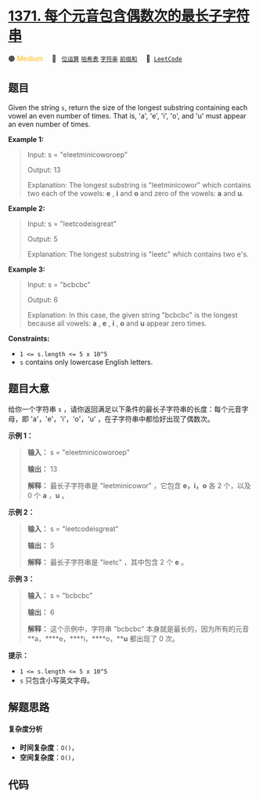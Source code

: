 # [1371. 每个元音包含偶数次的最长子字符串](https://leetcode.com/problems/find-the-longest-substring-containing-vowels-in-even-counts)

🟠 <font color=#ffb800>Medium</font>&emsp; 🔖&ensp; [`位运算`](/leetcode/outline/tag/bit-manipulation.md) [`哈希表`](/leetcode/outline/tag/hash-table.md) [`字符串`](/leetcode/outline/tag/string.md) [`前缀和`](/leetcode/outline/tag/prefix-sum.md)&emsp; 🔗&ensp;[`LeetCode`](https://leetcode.com/problems/find-the-longest-substring-containing-vowels-in-even-counts)

## 题目

Given the string `s`, return the size of the longest substring containing each
vowel an even number of times. That is, 'a', 'e', 'i', 'o', and 'u' must
appear an even number of times.



**Example 1:**

> Input: s = "eleetminicoworoep"
> 
> Output: 13
> 
> Explanation: The longest substring is "leetminicowor" which contains two each of the vowels: **e** , **i** and **o** and zero of the vowels: **a** and **u**.

**Example 2:**

> Input: s = "leetcodeisgreat"
> 
> Output: 5
> 
> Explanation: The longest substring is "leetc" which contains two e's.

**Example 3:**

> Input: s = "bcbcbc"
> 
> Output: 6
> 
> Explanation: In this case, the given string "bcbcbc" is the longest because all vowels: **a** , **e** , **i** , **o** and **u** appear zero times.

**Constraints:**

  * `1 <= s.length <= 5 x 10^5`
  * `s` contains only lowercase English letters.


## 题目大意

给你一个字符串 `s` ，请你返回满足以下条件的最长子字符串的长度：每个元音字母，即 'a'，'e'，'i'，'o'，'u'
，在子字符串中都恰好出现了偶数次。



**示例 1：**

> 
> 
> 
> 
> 
> **输入：** s = "eleetminicoworoep"
> 
> **输出：** 13
> 
> **解释：** 最长子字符串是 "leetminicowor" ，它包含 **e，i，o**  各 2 个，以及 0 个 **a** ，**u** 。
> 
> 

**示例 2：**

> 
> 
> 
> 
> 
> **输入：** s = "leetcodeisgreat"
> 
> **输出：** 5
> 
> **解释：** 最长子字符串是 "leetc" ，其中包含 2 个 **e** 。
> 
> 

**示例 3：**

> 
> 
> 
> 
> 
> **输入：** s = "bcbcbc"
> 
> **输出：** 6
> 
> **解释：** 这个示例中，字符串 "bcbcbc" 本身就是最长的，因为所有的元音 **a，****e，****i，****o，****u** 都出现了 0 次。
> 
> 



**提示：**

  * `1 <= s.length <= 5 x 10^5`
  * `s` 只包含小写英文字母。


## 解题思路

#### 复杂度分析

- **时间复杂度**：`O()`，
- **空间复杂度**：`O()`，

## 代码

```javascript

```